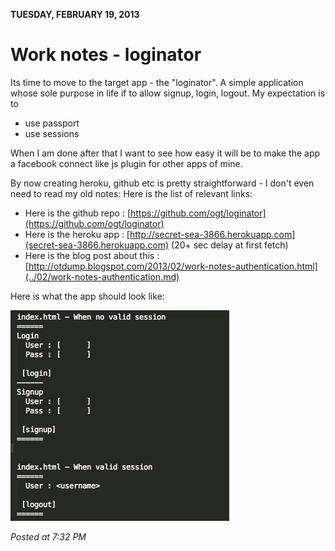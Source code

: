 **TUESDAY, FEBRUARY 19, 2013**

Work notes - loginator 
=================

Its time to move to the target app - the "loginator".
A simple application whose sole purpose in life if to allow signup, login, logout. My expectation is to
- use passport
- use sessions

When I am done after that I want to see how easy it will be to make the app a facebook connect like js plugin for other apps of mine.

By now creating heroku, github etc is pretty straightforward - I don't even need to read my old notes:
Here is the list of relevant links:

- Here is the github repo : [https://github.com/ogt/loginator](https://github.com/ogt/loginator)
- Here is the heroku app : [http://secret-sea-3866.herokuapp.com](secret-sea-3866.herokuapp.com) (20+ sec delay at first fetch)
- Here is the blog post about this : [http://otdump.blogspot.com/2013/02/work-notes-authentication.html](../02/work-notes-authentication.md)

Here is what the app should look like:

![Alt text](images/indexhtml.png)

_Posted at 7:32 PM_